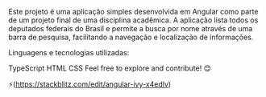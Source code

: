 Este projeto é uma aplicação simples desenvolvida em Angular como parte de um projeto final de uma disciplina acadêmica. A aplicação lista todos os deputados federais do Brasil e permite a busca por nome através de uma barra de pesquisa, facilitando a navegação e localização de informações.

Linguagens e tecnologias utilizadas:

TypeScript
HTML
CSS
Feel free to explore and contribute! 😊

⚡️(https://stackblitz.com/edit/angular-ivy-x4edlv)

